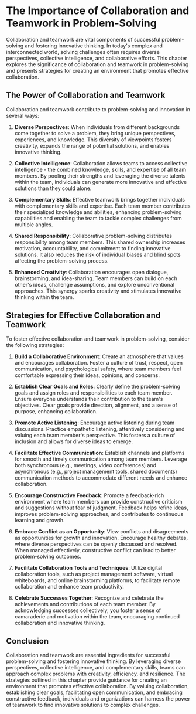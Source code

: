 The Importance of Collaboration and Teamwork in Problem-Solving
===========================================================================

Collaboration and teamwork are vital components of successful problem-solving and fostering innovative thinking. In today's complex and interconnected world, solving challenges often requires diverse perspectives, collective intelligence, and collaborative efforts. This chapter explores the significance of collaboration and teamwork in problem-solving and presents strategies for creating an environment that promotes effective collaboration.

The Power of Collaboration and Teamwork
---------------------------------------

Collaboration and teamwork contribute to problem-solving and innovation in several ways:

1. **Diverse Perspectives**: When individuals from different backgrounds come together to solve a problem, they bring unique perspectives, experiences, and knowledge. This diversity of viewpoints fosters creativity, expands the range of potential solutions, and enables innovative thinking.

2. **Collective Intelligence**: Collaboration allows teams to access collective intelligence - the combined knowledge, skills, and expertise of all team members. By pooling their strengths and leveraging the diverse talents within the team, individuals can generate more innovative and effective solutions than they could alone.

3. **Complementary Skills**: Effective teamwork brings together individuals with complementary skills and expertise. Each team member contributes their specialized knowledge and abilities, enhancing problem-solving capabilities and enabling the team to tackle complex challenges from multiple angles.

4. **Shared Responsibility**: Collaborative problem-solving distributes responsibility among team members. This shared ownership increases motivation, accountability, and commitment to finding innovative solutions. It also reduces the risk of individual biases and blind spots affecting the problem-solving process.

5. **Enhanced Creativity**: Collaboration encourages open dialogue, brainstorming, and idea-sharing. Team members can build on each other's ideas, challenge assumptions, and explore unconventional approaches. This synergy sparks creativity and stimulates innovative thinking within the team.

Strategies for Effective Collaboration and Teamwork
---------------------------------------------------

To foster effective collaboration and teamwork in problem-solving, consider the following strategies:

1. **Build a Collaborative Environment**: Create an atmosphere that values and encourages collaboration. Foster a culture of trust, respect, open communication, and psychological safety, where team members feel comfortable expressing their ideas, opinions, and concerns.

2. **Establish Clear Goals and Roles**: Clearly define the problem-solving goals and assign roles and responsibilities to each team member. Ensure everyone understands their contribution to the team's objectives. Clear goals provide direction, alignment, and a sense of purpose, enhancing collaboration.

3. **Promote Active Listening**: Encourage active listening during team discussions. Practice empathetic listening, attentively considering and valuing each team member's perspective. This fosters a culture of inclusion and allows for diverse ideas to emerge.

4. **Facilitate Effective Communication**: Establish channels and platforms for smooth and timely communication among team members. Leverage both synchronous (e.g., meetings, video conferences) and asynchronous (e.g., project management tools, shared documents) communication methods to accommodate different needs and enhance collaboration.

5. **Encourage Constructive Feedback**: Promote a feedback-rich environment where team members can provide constructive criticism and suggestions without fear of judgment. Feedback helps refine ideas, improves problem-solving approaches, and contributes to continuous learning and growth.

6. **Embrace Conflict as an Opportunity**: View conflicts and disagreements as opportunities for growth and innovation. Encourage healthy debates, where diverse perspectives can be openly discussed and resolved. When managed effectively, constructive conflict can lead to better problem-solving outcomes.

7. **Facilitate Collaboration Tools and Techniques**: Utilize digital collaboration tools, such as project management software, virtual whiteboards, and online brainstorming platforms, to facilitate remote collaboration and enhance team productivity.

8. **Celebrate Successes Together**: Recognize and celebrate the achievements and contributions of each team member. By acknowledging successes collectively, you foster a sense of camaraderie and motivation within the team, encouraging continued collaboration and innovative thinking.

Conclusion
----------

Collaboration and teamwork are essential ingredients for successful problem-solving and fostering innovative thinking. By leveraging diverse perspectives, collective intelligence, and complementary skills, teams can approach complex problems with creativity, efficiency, and resilience. The strategies outlined in this chapter provide guidance for creating an environment that promotes effective collaboration. By valuing collaboration, establishing clear goals, facilitating open communication, and embracing constructive feedback, individuals and organizations can harness the power of teamwork to find innovative solutions to complex challenges.
